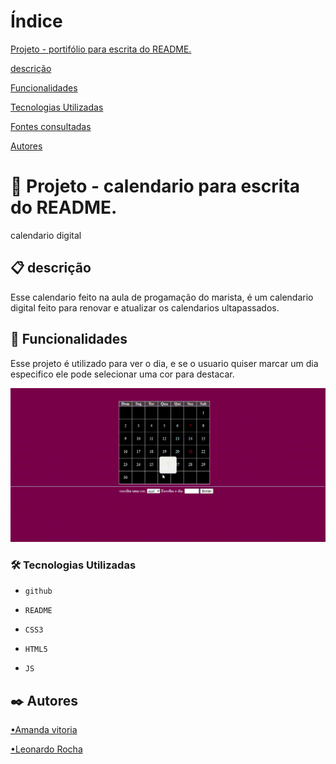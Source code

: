 # Índice

[Projeto - portifólio para escrita do README.](#projeto---portif%C3%B3lio-para-escrita-do-readme)  

[descrição](#descri%C3%A7%C3%A3o)  

[Funcionalidades](#funcionalidades)    

[Tecnologias Utilizadas](#tecnologias-utilizadas)  

[Fontes consultadas](#fontes-consultadas)    

[Autores](#autores)  

 

#  📅 Projeto - calendario para escrita do README.

calendario digital

## 📋 descrição

Esse calendario feito na aula de progamação do marista, é um calendario digital feito para renovar e atualizar os calendarios ultapassados.

## 🔧 Funcionalidades

Esse projeto é utilizado para ver o dia, e se o usuario quiser marcar um dia especifico ele pode selecionar uma cor para destacar.

![gif](img/Gravando-2023-09-15-095325.gif)


### 🛠️ Tecnologias Utilizadas

   - `github`  

   - `README`

   - `CSS3`  

   - `HTML5`  

   - `JS`  
 
## ✒️ Autores

[•Amanda vitoria](https://github.com/amandvitoria)  

[•Leonardo Rocha](https://github.com/LeonardoRochaMarista) 
